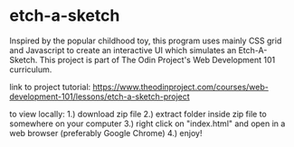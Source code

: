 # etch-a-sketch

Inspired by the popular childhood toy, this program uses mainly CSS grid and Javascript to create an interactive UI which simulates an Etch-A-Sketch.
This project is part of The Odin Project's Web Development 101 curriculum.


link to project tutorial: https://www.theodinproject.com/courses/web-development-101/lessons/etch-a-sketch-project

to view locally: 1.) download zip file
		 2.) extract folder inside zip file to somewhere on your computer
		 3.) right click on "index.html" and open in a web browser (preferably Google Chrome)
		 4.) enjoy!